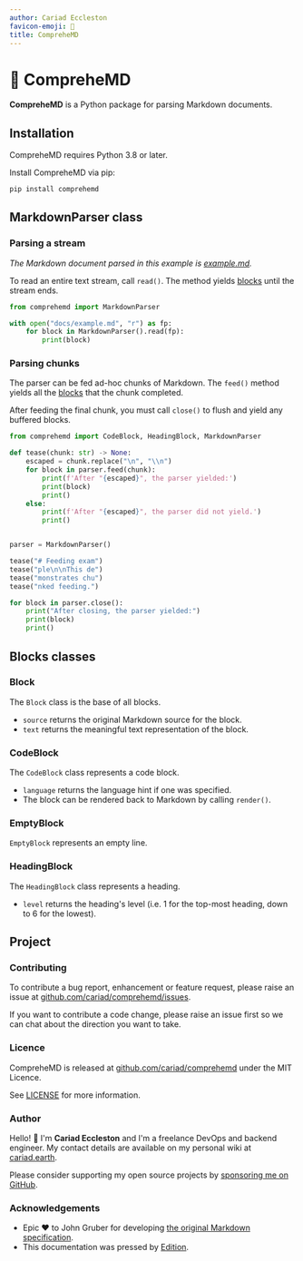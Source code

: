 ```yaml
---
author: Cariad Eccleston
favicon-emoji: 🤔
title: CompreheMD
---
```


# 🤔 CompreheMD

**CompreheMD** is a Python package for parsing Markdown documents.

<edition value="toc" hi="2" />

## Installation

CompreheMD requires Python 3.8 or later.

Install CompreheMD via pip:

```bash
pip install comprehemd
```

## MarkdownParser class

### Parsing a stream

_The Markdown document parsed in this example is [example.md](https://cariad.github.io/comprehemd/example.md)._

To read an entire text stream, call `read()`. The method yields [blocks](#blocks-classes) until the stream ends.

```python
from comprehemd import MarkdownParser

with open("docs/example.md", "r") as fp:
    for block in MarkdownParser().read(fp):
        print(block)
```

<!--edition-exec-->

### Parsing chunks

The parser can be fed ad-hoc chunks of Markdown. The `feed()` method yields all the [blocks](#blocks-classes) that the chunk completed.

After feeding the final chunk, you must call `close()` to flush and yield any buffered blocks.

```python
from comprehemd import CodeBlock, HeadingBlock, MarkdownParser

def tease(chunk: str) -> None:
    escaped = chunk.replace("\n", "\\n")
    for block in parser.feed(chunk):
        print(f'After "{escaped}", the parser yielded:')
        print(block)
        print()
    else:
        print(f'After "{escaped}", the parser did not yield.')
        print()


parser = MarkdownParser()

tease("# Feeding exam")
tease("ple\n\nThis de")
tease("monstrates chu")
tease("nked feeding.")

for block in parser.close():
    print("After closing, the parser yielded:")
    print(block)
    print()

```

<!--edition-exec-->

## Blocks classes

### Block

The `Block` class is the base of all blocks.

- `source` returns the original Markdown source for the block.
- `text` returns the meaningful text representation of the block.

### CodeBlock

The `CodeBlock` class represents a code block.

- `language` returns the language hint if one was specified.
- The block can be rendered back to Markdown by calling `render()`.

### EmptyBlock

`EmptyBlock` represents an empty line.

### HeadingBlock

The `HeadingBlock` class represents a heading.

- `level` returns the heading's level (i.e. 1 for the top-most heading, down to 6 for the lowest).

## Project

### Contributing

To contribute a bug report, enhancement or feature request, please raise an issue at [github.com/cariad/comprehemd/issues](https://github.com/cariad/comprehemd/issues).

If you want to contribute a code change, please raise an issue first so we can chat about the direction you want to take.

### Licence

CompreheMD is released at [github.com/cariad/comprehemd](https://github.com/cariad/comprehemd) under the MIT Licence.

See [LICENSE](https://github.com/cariad/comprehemd/blob/main/LICENSE) for more information.

### Author

Hello! 👋 I'm **Cariad Eccleston** and I'm a freelance DevOps and backend engineer. My contact details are available on my personal wiki at [cariad.earth](https://cariad.earth).

Please consider supporting my open source projects by [sponsoring me on GitHub](https://github.com/sponsors/cariad/).

### Acknowledgements

- Epic ❤️ to John Gruber for developing [the original Markdown specification](https://daringfireball.net/projects/markdown/).
- This documentation was pressed by [Edition](https://github.com/cariad/edition).
